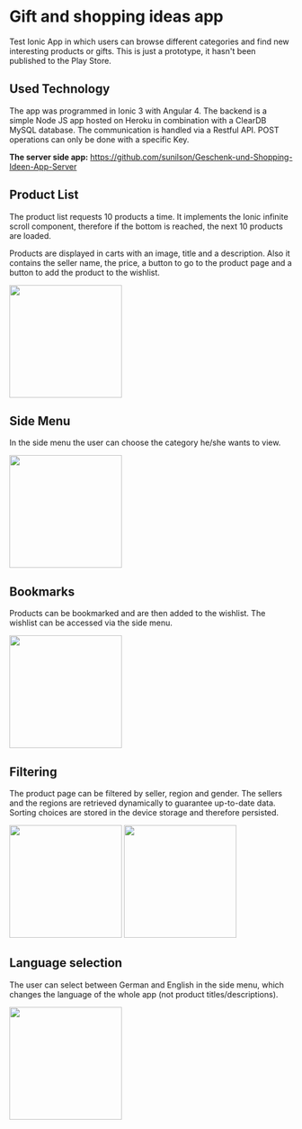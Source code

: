 # Gift and shopping ideas app

Test Ionic App in which users can browse different categories and find new interesting products or gifts. This is just a prototype, it hasn't been published to the Play Store.

## Used Technology

The app was programmed in Ionic 3 with Angular 4. The backend is a simple Node JS app hosted on Heroku in combination with a ClearDB MySQL database. The communication is handled via a Restful API. POST operations can only be done with a specific Key.

<strong>The server side app:</strong> <a href="https://github.com/sunilson/Geschenk-und-Shopping-Ideen-App-Server">https://github.com/sunilson/Geschenk-und-Shopping-Ideen-App-Server</a>

## Product List

The product list requests 10 products a time. It implements the Ionic infinite scroll component, therefore if the bottom is reached, the next 10 products are loaded. 

Products are displayed in carts with an image, title and a description. Also it contains the seller name, the price, a button to go to the product page and a button to add the product to the wishlist.

<img src="http://i.imgur.com/rUjQsIQ.png" width="200"></img>

## Side Menu

In the side menu the user can choose the category he/she wants to view.

<img src="http://i.imgur.com/yJaI0aZ.png" width="200"></img>

## Bookmarks

Products can be bookmarked and are then added to the wishlist. The wishlist can be accessed via the side menu.

<img src="http://i.imgur.com/FJsxAd3.png" width="200"></img>

## Filtering

The product page can be filtered by seller, region and gender. The sellers and the regions are retrieved dynamically to guarantee up-to-date data. Sorting choices are stored in the device storage and therefore persisted.

<img src="http://i.imgur.com/X4SzflK.png" width="200"></img>
<img src="http://i.imgur.com/Zghm2jh.png" width="200"></img>

## Language selection

The user can select between German and English in the side menu, which changes the language of the whole app (not product titles/descriptions).

<img src="http://i.imgur.com/YKAhKU9.png" width="200"></img>
